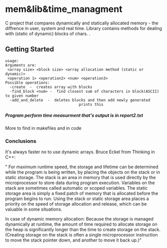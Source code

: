 # mem&lib&time_managment

C project that compares dynamically and statically allocated memory - the diffrence in user, system and real time. 
Library contains methods for dealing with (static of dynamic) blocks of chars.
. 

## Getting Started

``` 
usage:
Arguments are: 
 <array size> <block size> <array allocation method (static or dynamic)> 
 <operation 1> <operation2> <num> <operation3>
Possible operations: 
  -create  -  creates array with blocks
  -find_block <num> -  find closest sum of characters in block(ASCII) to given number
  -add_and_delete  -  deletes blocks and then add newly generated
                                 prints this
```
##### Program perform time measurment that's output is in report2.txt
 
More to find in makefiles and in code


### Conclusions

It's always faster no to use dynamic arrays. Bruce Eckel from Thinking in C++:

"
For maximum runtime speed, the storage and lifetime can be determined while the program is being written, by placing the objects on the stack or in static storage. The stack is an area in memory that is used directly by the microprocessor to store data during program execution. Variables on the stack are sometimes called automatic or scoped variables. The static storage area is simply a fixed patch of memory that is allocated before the program begins to run. Using the stack or static storage area places a priority on the speed of storage allocation and release, which can be valuable in some situations.

In case of dynamic memory allocation: 
Because the storage is managed dynamically at runtime, the amount of time required to allocate storage on the heap is significantly longer than the time to create storage on the stack. 
(Creating storage on the stack is often a single microprocessor
instruction to move the stack pointer down, and another to move it
back up.)"
